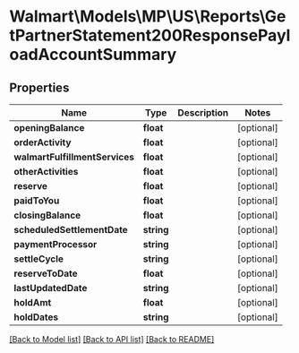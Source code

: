 # Walmart\Models\MP\US\Reports\GetPartnerStatement200ResponsePayloadAccountSummary

## Properties

Name | Type | Description | Notes
------------ | ------------- | ------------- | -------------
**openingBalance** | **float** |  | [optional]
**orderActivity** | **float** |  | [optional]
**walmartFulfillmentServices** | **float** |  | [optional]
**otherActivities** | **float** |  | [optional]
**reserve** | **float** |  | [optional]
**paidToYou** | **float** |  | [optional]
**closingBalance** | **float** |  | [optional]
**scheduledSettlementDate** | **string** |  | [optional]
**paymentProcessor** | **string** |  | [optional]
**settleCycle** | **string** |  | [optional]
**reserveToDate** | **float** |  | [optional]
**lastUpdatedDate** | **string** |  | [optional]
**holdAmt** | **float** |  | [optional]
**holdDates** | **string** |  | [optional]


[[Back to Model list]](./) [[Back to API list]](../../../../../README.md#supported-apis) [[Back to README]](../../../../../README.md)
